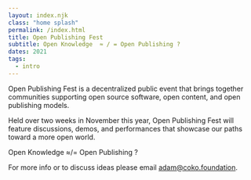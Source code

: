 ```yaml
---
layout: index.njk
class: "home splash"
permalink: /index.html
title: Open Publishing Fest
subtitle: Open Knowledge  ≈ / = Open Publishing ?
dates: 2021
tags:
  - intro
---
```


Open Publishing Fest is a decentralized public event that brings together communities supporting open source software, open content, and open publishing models.

Held over two weeks in November this year, Open Publishing Fest will feature discussions, demos, and performances that showcase our paths toward a more open world.

<p class="bigger">Open Knowledge ≈/= Open Publishing ?</p>

For more info or to discuss ideas please email <a href="mailto:adam@coko.foundation">adam@coko.foundation</a>.


<!-- <p class="proposal-wrapper"><a class="proposal" href="form.html">Propose an event!</a> -->


